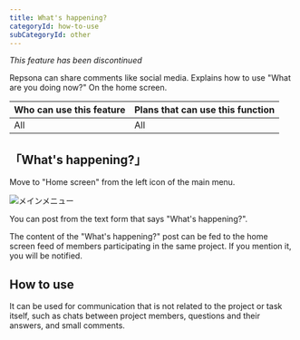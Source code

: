 ```yaml
---
title: What's happening?
categoryId: how-to-use
subCategoryId: other
---
```


*This feature has been discontinued*

Repsona can share comments like social media. Explains how to use "What are you doing now?" On the home screen.

|Who can use this feature|Plans that can use this function|
|---|---|
|All|All|

## 「What's happening?」

Move to "Home screen" from the left icon of the main menu.

![メインメニュー](/images/help/main-menu.en.png)

You can post from the text form that says "What's happening?".

The content of the "What's happening?" post can be fed to the home screen feed of members participating in the same project. If you mention it, you will be notified.

## How to use

It can be used for communication that is not related to the project or task itself, such as chats between project members, questions and their answers, and small comments.
